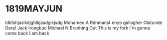 # 1819MAYJUN
ldkfshjaslkdjghlkjasdglkjsdg
Mohamed A
Rehmanj4
enzo gallagher
Olatunde
Dara!
Jack
iroegbuc
Michael N
Branhing Out 
This is my fork
I`m gonna come back 
I am back 

